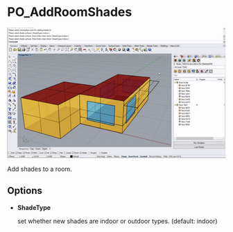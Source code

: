 # PO\_AddRoomShades

![](../../.gitbook/assets/PO_AddRoomShades.gif)

Add shades to a room.

## Options

* **ShadeType**

  set whether new shades are indoor or outdoor types. \(default: indoor\)

